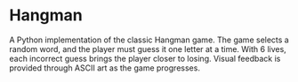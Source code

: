 # Hangman
A Python implementation of the classic Hangman game. The game selects a random word, and the player must guess it one letter at a time. With 6 lives, each incorrect guess brings the player closer to losing. Visual feedback is provided through ASCII art as the game progresses.
